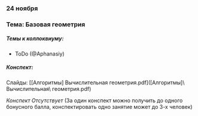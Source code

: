 ### 24 ноября 
### Тема: Базовая геометрия


##### Темы к коллоквиуму:
* ToDo (@Aphanasiy)


##### Конспект:

Слайды: [[Алгоритмы] Вычислительная геометрия.pdf]([Алгоритмы]\ Вычислительная\ геометрия.pdf)


*Конспект Отсутствует* 
(За один конспект можно получить до одного бонусного балла, конспектировать одно занятие может до 3-х человек)